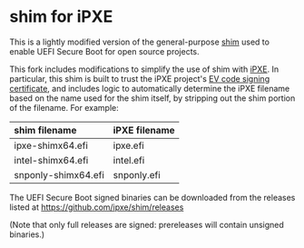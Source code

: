 # shim for iPXE

This is a lightly modified version of the general-purpose [shim][shim]
used to enable UEFI Secure Boot for open source projects.

This fork includes modifications to simplify the use of shim with
[iPXE][ipxe].  In particular, this shim is built to trust the iPXE
project's [EV code signing certificate](../ipxe.der), and includes
logic to automatically determine the iPXE filename based on the name
used for the shim itself, by stripping out the shim portion of the
filename.  For example:

| shim filename         | iPXE filename         |
| :-------------------- | :-------------------- |
| ipxe-shimx64.efi      | ipxe.efi              |
| intel-shimx64.efi     | intel.efi             |
| snponly-shimx64.efi   | snponly.efi           |

The UEFI Secure Boot signed binaries can be downloaded from the
releases listed at https://github.com/ipxe/shim/releases

(Note that only full releases are signed: prereleases will contain
unsigned binaries.)

[shim]: https://github.com/rhboot/shim
[ipxe]: https://ipxe.org
